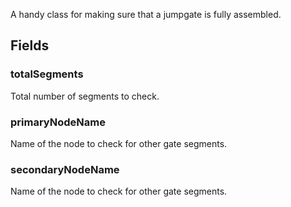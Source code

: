             
A handy class for making sure that a jumpgate is fully assembled.
        
## Fields

### totalSegments
Total number of segments to check.
### primaryNodeName
Name of the node to check for other gate segments.
### secondaryNodeName
Name of the node to check for other gate segments.

